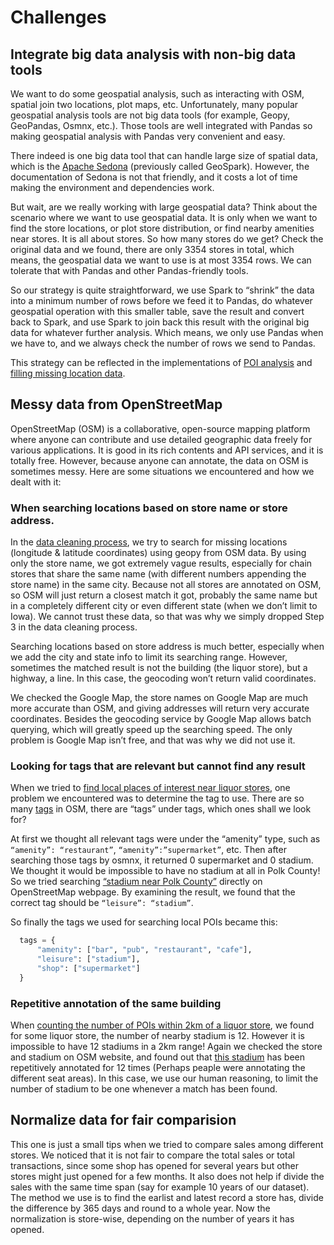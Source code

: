 # Challenges
## Integrate big data analysis with non-big data tools
We want to do some geospatial analysis, such as interacting with OSM, spatial join two locations, plot maps, etc. Unfortunately, many popular geospatial analysis tools are not big data tools (for example, Geopy, GeoPandas, Osmnx, etc.). Those tools are well integrated with Pandas so making geospatial analysis with Pandas very convenient and easy. 

There indeed is one big data tool that can handle large size of spatial data, which is the [Apache Sedona](https://sedona.apache.org/latest/setup/overview/) (previously called GeoSpark). However, the documentation of Sedona is not that friendly, and it costs a lot of time making the environment and dependencies work.

But wait, are we really working with large geospatial data? Think about the scenario where we want to use geospatial data. It is only when we want to find the store locations, or plot store distribution, or find nearby amenities near stores. It is all about stores. So how many stores do we get? Check the original data and we found, there are only 3354 stores in total, which means, the geospatial data we want to use is at most 3354 rows. We can tolerate that with Pandas and other Pandas-friendly tools.

So our strategy is quite straightforward, we use Spark to “shrink” the data into a minimum number of rows before we feed it to Pandas, do whatever geospatial operation with this smaller table, save the result and convert back to Spark, and use Spark to join back this result with the original big data for whatever further analysis. Which means, we only use Pandas when we have to, and we always check the number of rows we send to Pandas.

This strategy can be reflected in the implementations of [POI analysis](Topic2.md#count-number-of-pois-within-2km-for-each-liquor-store) and [filling missing location data](../Data_Processing_Cleaning/DataCleaning_README.md#add-locations-from-openstreetmap-osm).

## Messy data from OpenStreetMap
OpenStreetMap (OSM) is a collaborative, open-source mapping platform where anyone can contribute and use detailed geographic data freely for various applications. It is good in its rich contents and API services, and it is totally free. However, because anyone can annotate, the data on OSM is sometimes messy. Here are some situations we encountered and how we dealt with it:
### When searching locations based on store name or store address.
In the [data cleaning process](../Data_Processing_Cleaning/DataCleaning_README.md#add-locations-from-openstreetmap-osm), we try to search for missing locations (longitude & latitude coordinates) using geopy from OSM data. By using only the store name, we got extremely vague results, especially for chain stores that share the same name (with different numbers appending the store name)  in the same city. Because not all stores are annotated on OSM, so OSM will just return a closest match it got, probably the same name but in a completely different city or even different state (when we don’t limit to Iowa). We cannot trust these data, so that was why we simply dropped Step 3 in the data cleaning process.

Searching locations based on store address is much better, especially when we add the city and state info to limit its searching range. However, sometimes the matched result is not the building (the liquor store), but a highway, a line. In this case, the geocoding won’t return valid coordinates.

We checked the Google Map, the store names on Google Map are much more accurate than OSM, and giving addresses will return very accurate coordinates. Besides the geocoding service by Google Map allows batch querying, which will greatly speed up the searching speed. The only problem is Google Map isn’t free, and that was why we did not use it.

### Looking for tags that are relevant but cannot find any result
When we tried to [find local places of interest near liquor stores](Topic2.md#search-places-of-interests-poi-by-openstreetmap), one problem we encountered was to determine the tag to use. There are so many [tags](https://wiki.openstreetmap.org/wiki/Map_features) in OSM, there are “tags” under tags, which ones shall we look for? 

At first we thought all relevant tags were under the “amenity” type, such as `“amenity”: “restaurant”`, `“amenity”:”supermarket”`, etc. 
Then after searching those tags by osmnx, it returned 0 supermarket and 0 stadium. We thought it would be impossible to have no stadium at all in Polk County! So we tried searching [“stadium near Polk County”](https://www.openstreetmap.org/search?query=stadium%20near%20Polk%20County#map=19/41.740010/-93.603568) directly on OpenStreetMap webpage. By examining the result, we found that the correct tag should be `“leisure”: “stadium”`.

So finally the tags we used for searching local POIs became this:
```python
  tags = {
      "amenity": ["bar", "pub", "restaurant", "cafe"],
      "leisure": ["stadium"],
      "shop": ["supermarket"]
  }
```
### Repetitive annotation of the same building
When [counting the number of POIs within 2km of a liquor store](Topic2.md#count-number-of-pois-within-2km-for-each-liquor-store), we found for some liquor store, the number of nearby stadium is 12. However it is impossible to have 12 stadiums in a 2km range! Again we checked the store and stadium on OSM website, and found out that [this stadium](https://www.openstreetmap.org/search?query=stadium%20near%20302%20S%20ANKENY%20BLVD#map=19/41.740010/-93.603568) has been repetitively annotated for 12 times (Perhaps peaple were annotating the different seat areas). In this case, we use our human reasoning, to limit the number of stadium to be one whenever a match has been found.

## Normalize data for fair comparision
This one is just a small tips when we tried to compare sales among different stores. We noticed that it is not fair to compare the total sales or total transactions, since some shop has opened for several years but other stores might just opened for a few months. It also does not help if divide the sales with the same time span (say for example 10 years of our dataset). The method we use is to find the earlist and latest record a store has, divide the difference by 365 days and round to a whole year. Now the normalization is store-wise, depending on the number of years it has opened.
